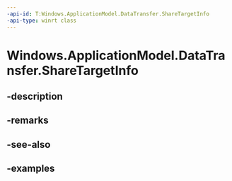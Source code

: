 ```yaml
---
-api-id: T:Windows.ApplicationModel.DataTransfer.ShareTargetInfo
-api-type: winrt class
---
```


<!-- Class syntax.
public class ShareTargetInfo 
-->

# Windows.ApplicationModel.DataTransfer.ShareTargetInfo

## -description

## -remarks

## -see-also

## -examples

